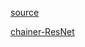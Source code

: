 [source](https://github.com/pfnet/chainer)

[chainer-ResNet](https://github.com/yasunorikudo/chainer-ResNet)